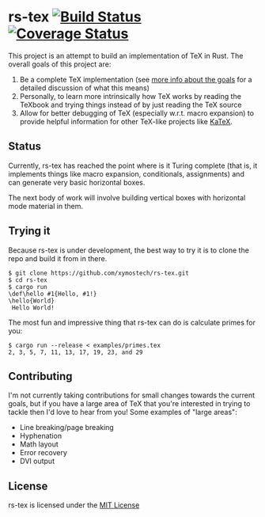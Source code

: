 # rs-tex [![Build Status](https://travis-ci.com/xymostech/rs-tex.svg?branch=master)](https://travis-ci.com/xymostech/rs-tex) [![Coverage Status](https://coveralls.io/repos/github/xymostech/rs-tex/badge.svg?branch=master)](https://coveralls.io/github/xymostech/rs-tex?branch=master)

This project is an attempt to build an implementation of TeX in Rust. The overall goals of this project are:

1. Be a complete TeX implementation (see [more info about the goals](goals.md) for a detailed discussion of what this means)
2. Personally, to learn more intrinsically how TeX works by reading the TeXbook and trying things instead of by just reading the TeX source
3. Allow for better debugging of TeX (especially w.r.t. macro expansion) to provide helpful information for other TeX-like projects like [KaTeX](https://github.com/KaTeX/KaTeX).

## Status

Currently, rs-tex has reached the point where is it Turing complete (that is, it implements things like macro expansion, conditionals, assignments) and can generate very basic horizontal boxes.

The next body of work will involve building vertical boxes with horizontal mode material in them.

## Trying it

Because rs-tex is under development, the best way to try it is to clone the repo and build it from in there.

```
$ git clone https://github.com/xymostech/rs-tex.git
$ cd rs-tex
$ cargo run
\def\hello #1{Hello, #1!}
\hello{World}
 Hello World!
```

The most fun and impressive thing that rs-tex can do is calculate primes for you:

```
$ cargo run --release < examples/primes.tex
2, 3, 5, 7, 11, 13, 17, 19, 23, and 29
```

## Contributing

I'm not currently taking contributions for small changes towards the current goals, but if you have a large area of TeX that you're interested in trying to tackle then I'd love to hear from you! Some examples of "large areas":

* Line breaking/page breaking
* Hyphenation
* Math layout
* Error recovery
* DVI output

## License

rs-tex is licensed under the [MIT License](LICENSE)
